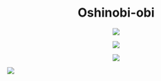 <h1 align="center"> Oshinobi-obi </h1>
<div align="center">
  
![](https://github-readme-streak-stats.herokuapp.com/?user=Oshinobi-obi&theme=graywhite&hide_border=true&border_radius=15)

![](https://github-readme-stats.vercel.app/api?username=Oshinobi-obi&show_icons=true&theme=graywhite&rank_icon=github&hide=stars,contribs&hide_border=true&include_all_commits=true&custom_title=github/Oshinobi-obi/stats&border_radius=15&card_width=495)

![](https://github-readme-stats.vercel.app/api/top-langs?username=Oshinobi-obi&theme=graywhite&hide_border=true&custom_title=Oshinobi-obi[fav-lang]&border_radius=15&card_width=500)
</div>

![](https://github-readme-activity-graph.vercel.app/graph?username=Oshinobi-obi&theme=minimal&line=5D5D5D&point=000000&custom_title=contribution+graph&radius=16&width=300)
</div>
